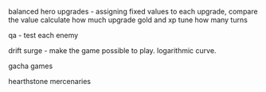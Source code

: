 balanced hero upgrades - assigning fixed values to each upgrade, compare the value
calculate how much upgrade gold and xp
tune how many turns 

qa - test each enemy

drift surge - make the game possible to play. logarithmic curve.

gacha games

hearthstone mercenaries
 
